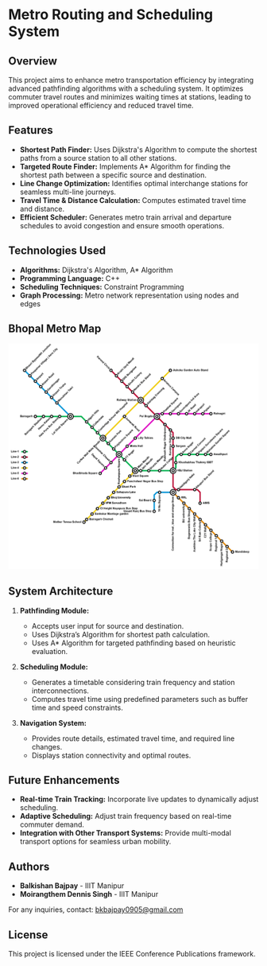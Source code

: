 # Metro Routing and Scheduling System

## Overview
This project aims to enhance metro transportation efficiency by integrating advanced pathfinding algorithms with a scheduling system. It optimizes commuter travel routes and minimizes waiting times at stations, leading to improved operational efficiency and reduced travel time.

## Features
- **Shortest Path Finder:** Uses Dijkstra's Algorithm to compute the shortest paths from a source station to all other stations.
- **Targeted Route Finder:** Implements A* Algorithm for finding the shortest path between a specific source and destination.
- **Line Change Optimization:** Identifies optimal interchange stations for seamless multi-line journeys.
- **Travel Time & Distance Calculation:** Computes estimated travel time and distance.
- **Efficient Scheduler:** Generates metro train arrival and departure schedules to avoid congestion and ensure smooth operations.

## Technologies Used
- **Algorithms:** Dijkstra's Algorithm, A* Algorithm
- **Programming Language:** C++
- **Scheduling Techniques:** Constraint Programming
- **Graph Processing:** Metro network representation using nodes and edges

## Bhopal Metro Map

![System Architecture](Images/metromap.png)

## System Architecture

1. **Pathfinding Module:**
   - Accepts user input for source and destination.
   - Uses Dijkstra’s Algorithm for shortest path calculation.
   - Uses A* Algorithm for targeted pathfinding based on heuristic evaluation.
   
2. **Scheduling Module:**
   - Generates a timetable considering train frequency and station interconnections.
   - Computes travel time using predefined parameters such as buffer time and speed constraints.
   
3. **Navigation System:**
   - Provides route details, estimated travel time, and required line changes.
   - Displays station connectivity and optimal routes.


## Future Enhancements
- **Real-time Train Tracking:** Incorporate live updates to dynamically adjust scheduling.
- **Adaptive Scheduling:** Adjust train frequency based on real-time commuter demand.
- **Integration with Other Transport Systems:** Provide multi-modal transport options for seamless urban mobility.

## Authors
- **Balkishan Bajpay** - IIIT Manipur
- **Moirangthem Dennis Singh** - IIIT Manipur

For any inquiries, contact: [bkbajpay0905@gmail.com](mailto:bkbajpay0905@gmail.com)

## License
This project is licensed under the IEEE Conference Publications framework.

